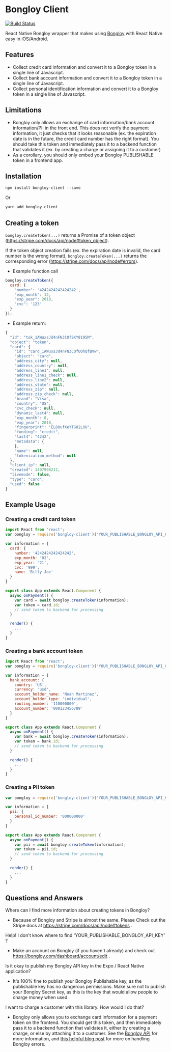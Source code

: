 # Bongloy Client

[![Build Status](https://travis-ci.org/james1888/bongloy-client.svg?branch=master)](https://travis-ci.org/james1888/bongloy-client)

React Native Bongloy wrapper that makes using [Bongloy](https://www.bongloy.com/) with React Native easy in iOS/Android.

## Features

- Collect credit card information and convert it to a Bongloy token in a single line of Javascript.
- Collect bank account information and convert it to a Bongloy token in a single line of Javascript.
- Collect personal identification information and convert it to a Bongloy token in a single line of Javascript.

## Limitations

- Bongloy only allows an exchange of card information/bank account information/PII in the front end. This does not verify the payment information, it just checks that it looks reasonable (ex. the expiration date is in the future, the credit card number has the right format). You should take this token and immediately pass it to a backend function that validates it (ex. by creating a charge or assigning it to a customer)
- As a corollary, you should only embed your Bongloy PUBLISHABLE token in a frontend app.

## Installation

```javascript
npm install bongloy-client --save
```
Or
```javascript
yarn add bongloy-client
```

## Creating a token

`bongloy.createToken(...)` returns a Promise of a token object (https://stripe.com/docs/api/node#token_object).

If the token object creation fails (ex. the expiration date is invalid, the card number is the wrong format), `bongloy.createToken(...)` returns the corresponding error (https://stripe.com/docs/api/node#errors).

- Example function call
```javascript
bongloy.createToken({
  card: {
    "number": '4242424242424242',
    "exp_month": 12,
    "exp_year": 2018,
    "cvc": '123'
  }
});
```
- Example return:
```javascript
{
  "id": "tok_1AWuxsJd4nFN3COfSKY8195M",
  "object": "token",
  "card": {
    "id": "card_1AWuxsJd4nFN3COfUOhQfBVw",
    "object": "card",
    "address_city": null,
    "address_country": null,
    "address_line1": null,
    "address_line1_check": null,
    "address_line2": null,
    "address_state": null,
    "address_zip": null,
    "address_zip_check": null,
    "brand": "Visa",
    "country": "US",
    "cvc_check": null,
    "dynamic_last4": null,
    "exp_month": 8,
    "exp_year": 2018,
    "fingerprint": "EL88ufXeYTG02LOU",
    "funding": "credit",
    "last4": "4242",
    "metadata": {
    },
    "name": null,
    "tokenization_method": null
  },
  "client_ip": null,
  "created": 1497998212,
  "livemode": false,
  "type": "card",
  "used": false
}
```
## Example Usage

### Creating a credit card token
```javascript
import React from 'react';
var bongloy = require('bongloy-client')('YOUR_PUBLISHABLE_BONGLOY_API_KEY');

var information = {
  card: {
    number: '4242424242424242',
    exp_month: '02',
    exp_year: '21',
    cvc: '999',
    name: 'Billy Joe'
  }
}

export class App extends React.Component {
  async onPayment() {
    var card = await bongloy.createToken(information);
    var token = card.id;
    // send token to backend for processing
  }

  render() {
    ...
  }
}
```
### Creating a bank account token
```javascript
import React from 'react';
var bongloy = require('bongloy-client')('YOUR_PUBLISHABLE_BONGLOY_API_KEY');

var information = {
  bank_account: {
    country: 'US',
    currency: 'usd',
    account_holder_name: 'Noah Martinez',
    account_holder_type: 'individual',
    routing_number: '110000000',
    account_number: '000123456789'
  }
}

export class App extends React.Component {
  async onPayment() {
    var bank = await bongloy.createToken(information);
    var token = bank.id;
    // send token to backend for processing
  }

  render() {
    ...
  }
}
```
### Creating a PII token
```javascript
var bongloy = require('bongloy-client')('YOUR_PUBLISHABLE_BONGLOY_API_KEY');

var information = {
  pii: {
    personal_id_number: '000000000'
  }
}

export class App extends React.Component {
  async onPayment() {
    var pii = await bongloy.createToken(information);
    var token = pii.id;
    // send token to backend for processing
  }

  render() {
    ...
  }
}
```
## Questions and Answers

Where can I find more information about creating tokens in Bongloy?
- Because of Bongloy and Stripe is almost the same. Please Check out the Stripe docs at https://stripe.com/docs/api/node#tokens .

Help! I don't know where to find 'YOUR_PUBLISHABLE_BONGLOY_API_KEY' ?
- Make an account on Bongloy (if you haven't already) and check out https://bongloy.com/dashboard/account/edit .

Is it okay to publish my Bongloy API key in the Expo / React Native application?
- It's 100% fine to publish your Bongloy Publishable key, as the publishable key has no dangerous permissions. Make sure not to publish your Bongloy Secret key, as this is the key that would allow people to charge money when used.

I want to charge a customer with this library. How would I do that?
- Bongloy only allows you to exchange card information for a payment token on the frontend. You should get this token, and then immediately pass it to a backend function that validates it, either by creating a charge, or else by attaching it to a customer. See the [Bongloy API](https://www.bongloy.com/documentation#bongloy_api_reference) for more information, and [this helpful blog post](http://www.larryullman.com/2013/01/30/handling-stripe-errors/) for more on handling Bongloy errors.